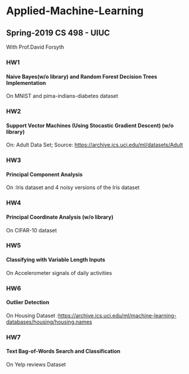 # Applied-Machine-Learning
## Spring-2019 CS 498 - UIUC
With Prof.David Forsyth

### HW1
#### Naive Bayes(w/o library) and Random Forest Decision Trees Implementation 
On MNIST and pima-indians-diabetes dataset

### HW2
#### Support Vector Machines (Using Stocastic Gradient Descent) (w/o library)
On: Adult Data Set; Source: https://archive.ics.uci.edu/ml/datasets/Adult

### HW3
#### Principal Component Analysis
On :Iris dataset and 4 noisy versions of the Iris dataset

### HW4
#### Principal Coordinate Analysis (w/o library)
On CIFAR-10 dataset

### HW5
#### Classifying with Variable Length Inputs
On Accelerometer signals of daily activities

### HW6
#### Outlier Detection
On Housing Dataset :https://archive.ics.uci.edu/ml/machine-learning-databases/housing/housing.names

### HW7
#### Text Bag-of-Words Search and Classification
On Yelp reviews Dataset
